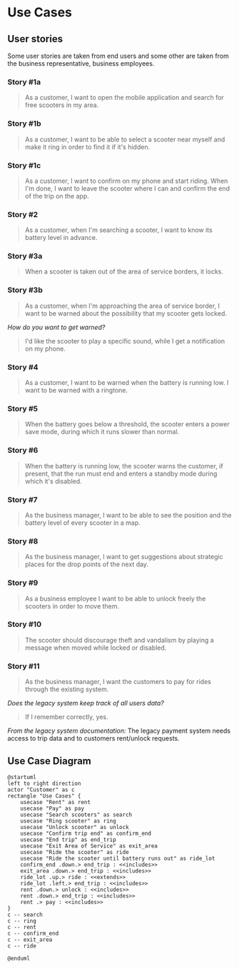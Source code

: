 # Use Cases
## User stories
Some user stories are taken from end users and some other are taken from the business representative, business employees.
### Story #1a
>As a customer, I want to open the mobile application and search for free scooters in my area.
### Story #1b
>As a customer, I want to be able to select a scooter near myself and make it ring in order to find it if it's hidden.
### Story #1c
>As a customer, I want to confirm on my phone and start riding. When I'm done, I want to leave the scooter where I can and confirm the end of the trip on the app.
### Story #2
>As a customer, when I'm searching a scooter, I want to know its battery level in advance.
### Story #3a
>When a scooter is taken out of the area of service borders, it locks.
### Story #3b
>As a customer, when I'm approaching the area of service border, I want to be warned about the possibility that my scooter gets locked.

_How do you want to get warned?_
>I'd like the scooter to play a specific sound, while I get a notification on my phone.
### Story #4
>As a customer, I want to be warned when the battery is running low. I want to be warned with a ringtone.
### Story #5
>When the battery goes below a threshold, the scooter enters a power save mode, during which it runs slower than normal.
### Story #6
>When the battery is running low, the scooter warns the customer, if present, that the run must end and enters a standby mode during which it's disabled.
### Story #7
>As the business manager, I want to be able to see the position and the battery level of every scooter in a map.
### Story #8
>As the business manager, I want to get suggestions about strategic places for the drop points of the next day.
### Story #9
>As a business employee I want to be able to unlock freely the scooters in order to move them.
### Story #10
>The scooter should discourage theft and vandalism by playing a message when moved while locked or disabled.
### Story #11
>As the business manager, I want the customers to pay for rides through the existing system.

_Does the legacy system keep track of all users data?_
>If I remember correctly, yes.

_From the legacy system documentation:_
The legacy payment system needs access to trip data and to customers rent/unlock requests.

## Use Case Diagram
```plantuml
@startuml
left to right direction
actor "Customer" as c
rectangle "Use Cases" {
    usecase "Rent" as rent
    usecase "Pay" as pay
    usecase "Search scooters" as search 
    usecase "Ring scooter" as ring
    usecase "Unlock scooter" as unlock
    usecase "Confirm trip end" as confirm_end
    usecase "End trip" as end_trip
    usecase "Exit Area of Service" as exit_area
    usecase "Ride the scooter" as ride
    usecase "Ride the scooter until battery runs out" as ride_lot
    confirm_end .down.> end_trip : <<includes>>
    exit_area .down.> end_trip : <<includes>>
    ride_lot .up.> ride : <<extends>>
    ride_lot .left.> end_trip : <<includes>>
    rent .down.> unlock : <<includes>>
    rent .down.> end_trip : <<includes>>
    rent .> pay : <<includes>>
}
c -- search
c -- ring
c -- rent
c -- confirm_end
c -- exit_area
c -- ride

@enduml
```
